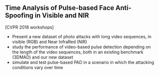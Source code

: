 ## Time Analysis of Pulse-based Face Anti-Spoofing in Visible and NIR

[CVPR 2018 workshops]

- Present a new dataset of photo attacks with long video sequences, in visible (RGB) and Near
InfraRed (NIR)
- study the performance of video-based
pulse detection depending on the length of the video sequences, both in an existing benchmark (3DMAD) and our
new dataset
- simulate and test pulse-based PAD in a
scenario in which the attacking conditions  vary over time

